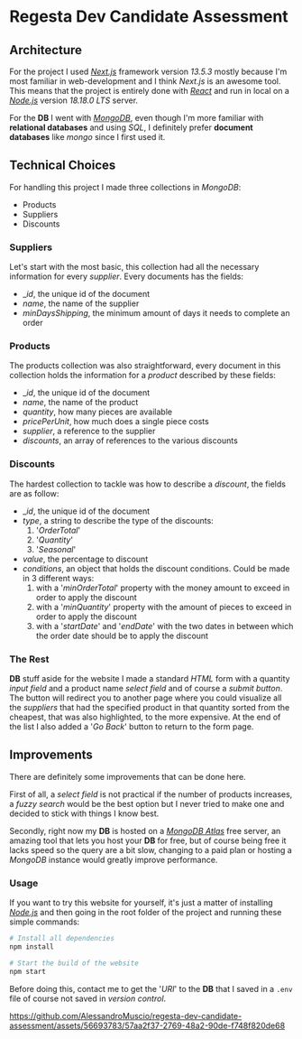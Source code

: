 # Regesta Dev Candidate Assessment

## Architecture

For the project I used [_Next.js_](https://nextjs.org/) framework version _13.5.3_ mostly because I'm most familiar in web-development and I think _Next.js_ is an awesome tool. This means that the project is entirely done with [_React_](https://react.dev/) and run in local on a [_Node.js_](https://nodejs.org/en) version _18.18.0 LTS_ server.

For the **DB** I went with [_MongoDB_](https://www.mongodb.com/), even though I'm more familiar with **relational databases** and using _SQL_, I definitely prefer **document databases** like _mongo_ since I first used it.

## Technical Choices

For handling this project I made three collections in _MongoDB_:

- Products
- Suppliers
- Discounts

### Suppliers

Let's start with the most basic, this collection had all the necessary information for every _supplier_. Every documents has the fields:

- __id_, the unique id of the document
- _name_, the name of the supplier
- _minDaysShipping_, the minimum amount of days it needs to complete an order

### Products

The products collection was also straightforward, every document in this collection holds the information for a _product_ described by these fields:

- __id_, the unique id of the document
- _name_, the name of the product
- _quantity_, how many pieces are available
- _pricePerUnit_, how much does a single piece costs
- _supplier_, a reference to the supplier
- _discounts_, an array of references to the various discounts

### Discounts

The hardest collection to tackle was how to describe a _discount_, the fields are as follow:

- __id_, the unique id of the document
- _type_, a string to describe the type of the discounts:
  1. '_OrderTotal_'
  2. '_Quantity_'
  3. '_Seasonal_'
- _value_, the percentage to  discount
- _conditions_, an object that holds the discount conditions. Could be made in 3 different ways:
  1. with a '_minOrderTotal_' property with the money amount to exceed in order to apply the discount
  2. with a '_minQuantity_' property with the amount of pieces to exceed in order to apply the discount
  3. with a '_startDate_' and '_endDate_' with the two dates in between which the order date should be to apply the discount

### The Rest

**DB** stuff aside for the website I made a standard _HTML_ form with a quantity _input field_ and a product name _select field_ and of course a _submit button_. The button will redirect you to another page where you could visualize all the _suppliers_ that had the specified product in that quantity sorted from the cheapest, that was also highlighted, to the more expensive. At the end of the list I also added a '_Go Back_' button to return to the form page.

## Improvements

There are definitely some improvements that can be done here.

First of all, a _select field_ is not practical if the number of products increases, a _fuzzy search_ would be the best option but I never tried to make one and decided to stick with things I know best.

Secondly, right now my **DB** is hosted on a [_MongoDB Atlas_](https://www.mongodb.com/atlas/database) free server, an amazing tool that lets you host your **DB** for free, but of course being free it lacks speed so the query are a bit slow, changing to a paid plan or hosting a _MongoDB_ instance would greatly improve performance.

### Usage

If you want to try this website for yourself, it's just a matter of installing [_Node.js_](https://nodejs.org/en) and then going in the root folder of the project and running these simple commands:

```bash
# Install all dependencies
npm install

# Start the build of the website
npm start
```

Before doing this, contact me to get the '_URI_' to the **DB** that I saved in a `.env` file of course not saved in _version control_.

https://github.com/AlessandroMuscio/regesta-dev-candidate-assessment/assets/56693783/57aa2f37-2769-48a2-90de-f748f820de68
